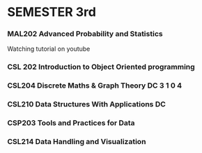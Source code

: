 # SEMESTER 3rd

### MAL202 Advanced Probability and Statistics 
Watching tutorial on youtube 



### CSL 202 Introduction to Object Oriented programming 




### CSL204 Discrete Maths & Graph Theory DC 3 1 0 4 




### CSL210 Data Structures With Applications DC 




### CSP203 Tools and Practices for Data 



### CSL214 Data Handling and Visualization 